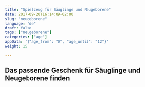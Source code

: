 ```yaml
---
title: "Spielzeug für Säuglinge und Neugeborene"
date: 2017-09-20T16:14:09+02:00
slug: "neugeborene"
language: "de"
draft: false
tags: ["neugeborene"]
categories: ["age"]
appData: '{"age_from": "0", "age_until": "12"}'
weight: 15

---
```


<h2> Das passende Geschenk für Säuglinge und Neugeborene finden </h2>
